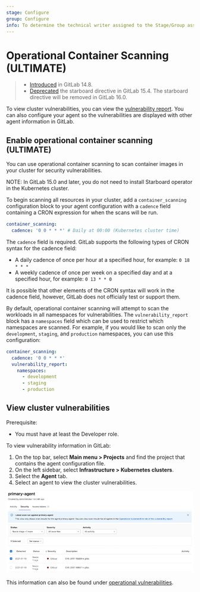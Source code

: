 ```yaml
---
stage: Configure
group: Configure
info: To determine the technical writer assigned to the Stage/Group associated with this page, see https://about.gitlab.com/handbook/engineering/ux/technical-writing/#assignments
---
```


# Operational Container Scanning **(ULTIMATE)**

> - [Introduced](https://gitlab.com/groups/gitlab-org/-/epics/6346) in GitLab 14.8.
> - [Deprecated](https://gitlab.com/gitlab-org/gitlab/-/issues/368828) the starboard directive in GitLab 15.4. The starboard directive will be removed in GitLab 16.0.

To view cluster vulnerabilities, you can view the [vulnerability report](../../application_security/vulnerabilities/index.md).
You can also configure your agent so the vulnerabilities are displayed with other agent information in GitLab.

## Enable operational container scanning **(ULTIMATE)**

You can use operational container scanning
to scan container images in your cluster for security vulnerabilities.

NOTE:
In GitLab 15.0 and later, you do not need to install Starboard operator in the Kubernetes cluster.

To begin scanning all resources in your cluster, add a `container_scanning`
configuration block to your agent configuration with a `cadence` field
containing a CRON expression for when the scans will be run.

```yaml
container_scanning:
  cadence: '0 0 * * *' # Daily at 00:00 (Kubernetes cluster time)
```

The `cadence` field is required. GitLab supports the following types of CRON syntax for the cadence field:

- A daily cadence of once per hour at a specified hour, for example: `0 18 * * *`
- A weekly cadence of once per week on a specified day and at a specified hour, for example: `0 13 * * 0`

It is possible that other elements of the CRON syntax will work in the cadence field, however, GitLab does not officially test or support them.

By default, operational container scanning will attempt to scan the workloads in all
namespaces for vulnerabilities. The `vulnerability_report` block has a `namespaces`
field which can be used to restrict which namespaces are scanned. For example,
if you would like to scan only the `development`, `staging`, and `production`
namespaces, you can use this configuration:

```yaml
container_scanning:
  cadence: '0 0 * * *'
  vulnerability_report:
    namespaces:
      - development
      - staging
      - production
```

## View cluster vulnerabilities

Prerequisite:

- You must have at least the Developer role.

To view vulnerability information in GitLab:

1. On the top bar, select **Main menu > Projects** and find the project that contains the agent configuration file.
1. On the left sidebar, select **Infrastructure > Kubernetes clusters**.
1. Select the **Agent** tab.
1. Select an agent to view the cluster vulnerabilities.

![Cluster agent security tab UI](../img/cluster_agent_security_tab_v14_8.png)

This information can also be found under [operational vulnerabilities](../../../user/application_security/vulnerability_report/index.md#operational-vulnerabilities).
